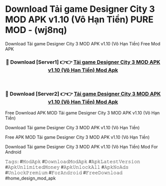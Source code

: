 # Download Tải game Designer City 3 MOD APK v1.10 (Vô Hạn Tiền) PURE MOD - (wj8nq)
Download Tải game Designer City 3 MOD APK v1.10 (Vô Hạn Tiền) Free Mod APK

<div align="center">
<h3>🔴 Download [Server1] 👉👉 <a href="https://apk-comot.site?title=Tải_game_Designer_City_3_MOD_APK_v1.10_(Vô_Hạn_Tiền)">Tải game Designer City 3 MOD APK v1.10 (Vô Hạn Tiền) Mod Apk</a></h3><br>

<h3>🔴 Download [Server2] 👉👉 <a href="https://apk-comot.site?title=Tải_game_Designer_City_3_MOD_APK_v1.10_(Vô_Hạn_Tiền)">Tải game Designer City 3 MOD APK v1.10 (Vô Hạn Tiền) Mod Apk</a></h3>
</div>


Free Download APK MOD Tải game Designer City 3 MOD APK v1.10 (Vô Hạn Tiền)

Download Tải game Designer City 3 MOD APK v1.10 (Vô Hạn Tiền) 

Free APK MOD Tải game Designer City 3 MOD APK v1.10 (Vô Hạn Tiền) 

Download Tải game Designer City 3 MOD APK v1.10 (Vô Hạn Tiền) Mod For Android

𝚃𝚊𝚐𝚜: #𝙼𝚘𝚍𝙰𝚙𝚔 #𝙳𝚘𝚠𝚗𝚕𝚘𝚊𝚍𝙼𝚘𝚍𝙰𝚙𝚔 #𝙰𝚙𝚔𝙻𝚊𝚝𝚎𝚜𝚝𝚅𝚎𝚛𝚜𝚒𝚘𝚗 #𝙰𝚙𝚔𝚄𝚗𝚕𝚒𝚖𝚒𝚝𝚎𝚍𝙼𝚘𝚗𝚎𝚢 #𝙰𝚙𝚔𝚄𝚗𝚕𝚘𝚌𝚔𝙰𝚕𝚕 #𝙰𝚙𝚔𝙽𝚘𝙰𝚍𝚜 #𝚄𝚗𝚕𝚘𝚌𝚔𝙿𝚛𝚎𝚖𝚒𝚞𝚖 #𝙵𝚘𝚛𝙰𝚗𝚍𝚛𝚘𝚒𝚍 #𝙵𝚛𝚎𝚎𝙳𝚘𝚠𝚗𝚕𝚘𝚊𝚍 #home_design_mod_apk